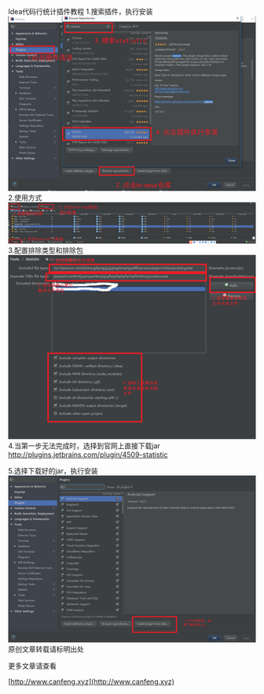 Idea代码行统计插件教程
1.搜索插件，执行安装
![](8350955-d03e99db2b36e853.png)
2.使用方式
![](8350955-8bea07fd34492d02.png)
3.配置排除类型和排除包
![](8350955-e82249077606aabe.png)
4.当第一步无法完成时，选择到官网上直接下载jar
http://plugins.jetbrains.com/plugin/4509-statistic

5.选择下载好的jar，执行安装
![](8350955-b431d357bd0b0b44.png)
原创文章转载请标明出处

更多文章请查看

[http://www.canfeng.xyz](http://www.canfeng.xyz)